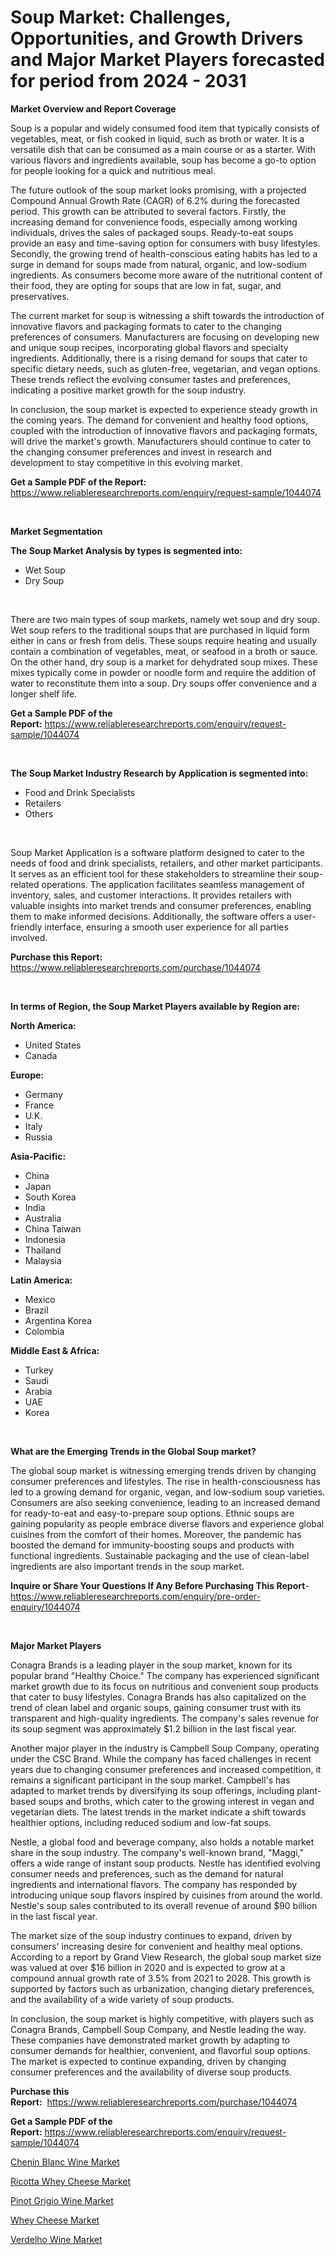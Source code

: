 <p><h1>Soup Market: Challenges, Opportunities, and Growth Drivers and Major Market Players forecasted for period from 2024 - 2031</h1></p><p><strong>Market Overview and Report Coverage</strong></p>
<p><p>Soup is a popular and widely consumed food item that typically consists of vegetables, meat, or fish cooked in liquid, such as broth or water. It is a versatile dish that can be consumed as a main course or as a starter. With various flavors and ingredients available, soup has become a go-to option for people looking for a quick and nutritious meal.</p><p>The future outlook of the soup market looks promising, with a projected Compound Annual Growth Rate (CAGR) of 6.2% during the forecasted period. This growth can be attributed to several factors. Firstly, the increasing demand for convenience foods, especially among working individuals, drives the sales of packaged soups. Ready-to-eat soups provide an easy and time-saving option for consumers with busy lifestyles. Secondly, the growing trend of health-conscious eating habits has led to a surge in demand for soups made from natural, organic, and low-sodium ingredients. As consumers become more aware of the nutritional content of their food, they are opting for soups that are low in fat, sugar, and preservatives.</p><p>The current market for soup is witnessing a shift towards the introduction of innovative flavors and packaging formats to cater to the changing preferences of consumers. Manufacturers are focusing on developing new and unique soup recipes, incorporating global flavors and specialty ingredients. Additionally, there is a rising demand for soups that cater to specific dietary needs, such as gluten-free, vegetarian, and vegan options. These trends reflect the evolving consumer tastes and preferences, indicating a positive market growth for the soup industry.</p><p>In conclusion, the soup market is expected to experience steady growth in the coming years. The demand for convenient and healthy food options, coupled with the introduction of innovative flavors and packaging formats, will drive the market's growth. Manufacturers should continue to cater to the changing consumer preferences and invest in research and development to stay competitive in this evolving market.</p></p>
<p><strong>Get a Sample PDF of the Report:</strong> <a href="https://www.reliableresearchreports.com/enquiry/request-sample/1044074">https://www.reliableresearchreports.com/enquiry/request-sample/1044074</a></p>
<p>&nbsp;</p>
<p><strong>Market Segmentation</strong></p>
<p><strong>The Soup Market Analysis by types is segmented into:</strong></p>
<p><ul><li>Wet Soup</li><li>Dry Soup</li></ul></p>
<p>&nbsp;</p>
<p><p>There are two main types of soup markets, namely wet soup and dry soup. Wet soup refers to the traditional soups that are purchased in liquid form either in cans or fresh from delis. These soups require heating and usually contain a combination of vegetables, meat, or seafood in a broth or sauce. On the other hand, dry soup is a market for dehydrated soup mixes. These mixes typically come in powder or noodle form and require the addition of water to reconstitute them into a soup. Dry soups offer convenience and a longer shelf life.</p></p>
<p><strong>Get a Sample PDF of the Report:</strong>&nbsp;<a href="https://www.reliableresearchreports.com/enquiry/request-sample/1044074">https://www.reliableresearchreports.com/enquiry/request-sample/1044074</a></p>
<p>&nbsp;</p>
<p><strong>The Soup Market Industry Research by Application is segmented into:</strong></p>
<p><ul><li>Food and Drink Specialists</li><li>Retailers</li><li>Others</li></ul></p>
<p>&nbsp;</p>
<p><p>Soup Market Application is a software platform designed to cater to the needs of food and drink specialists, retailers, and other market participants. It serves as an efficient tool for these stakeholders to streamline their soup-related operations. The application facilitates seamless management of inventory, sales, and customer interactions. It provides retailers with valuable insights into market trends and consumer preferences, enabling them to make informed decisions. Additionally, the software offers a user-friendly interface, ensuring a smooth user experience for all parties involved.</p></p>
<p><strong>Purchase this Report:</strong>&nbsp; <a href="https://www.reliableresearchreports.com/purchase/1044074">https://www.reliableresearchreports.com/purchase/1044074</a></p>
<p>&nbsp;</p>
<p><strong>In terms of Region, the Soup Market Players available by Region are:</strong></p>
<p>
    <p> <strong> North America: </strong>
        <ul>
            <li>United States</li>
            <li>Canada</li>
        </ul>
        </p> 
    <p> <strong> Europe: </strong>
        <ul>
            <li>Germany</li>
            <li>France</li>
            <li>U.K.</li>
            <li>Italy</li>
            <li>Russia</li>
        </ul>
        </p> 
    <p> <strong> Asia-Pacific: </strong>
        <ul>
            <li>China</li>
            <li>Japan</li>
            <li>South Korea</li>
            <li>India</li>
            <li>Australia</li>
            <li>China Taiwan</li>
            <li>Indonesia</li>
            <li>Thailand</li>
            <li>Malaysia</li>
        </ul>
        </p> 
    <p> <strong> Latin America: </strong>
        <ul>
            <li>Mexico</li>
            <li>Brazil</li>
            <li>Argentina Korea</li>
            <li>Colombia</li>
        </ul>
        </p> 
    <p> <strong> Middle East & Africa: </strong>
        <ul>
            <li>Turkey</li>
            <li>Saudi</li>
            <li>Arabia</li>
            <li>UAE</li>
            <li>Korea</li>
        </ul>
    </p>
    </p>
<p>&nbsp;</p>
<p><strong>What are the Emerging Trends in the Global Soup market?</strong></p>
<p><p>The global soup market is witnessing emerging trends driven by changing consumer preferences and lifestyles. The rise in health-consciousness has led to a growing demand for organic, vegan, and low-sodium soup varieties. Consumers are also seeking convenience, leading to an increased demand for ready-to-eat and easy-to-prepare soup options. Ethnic soups are gaining popularity as people embrace diverse flavors and experience global cuisines from the comfort of their homes. Moreover, the pandemic has boosted the demand for immunity-boosting soups and products with functional ingredients. Sustainable packaging and the use of clean-label ingredients are also important trends in the soup market.</p></p>
<p><strong>Inquire or Share Your Questions If Any Before Purchasing This Report</strong>- <a href="https://www.reliableresearchreports.com/enquiry/pre-order-enquiry/1044074">https://www.reliableresearchreports.com/enquiry/pre-order-enquiry/1044074</a></p>
<p>&nbsp;</p>
<p><strong>Major Market Players</strong></p>
<p><p>Conagra Brands is a leading player in the soup market, known for its popular brand "Healthy Choice." The company has experienced significant market growth due to its focus on nutritious and convenient soup products that cater to busy lifestyles. Conagra Brands has also capitalized on the trend of clean label and organic soups, gaining consumer trust with its transparent and high-quality ingredients. The company's sales revenue for its soup segment was approximately $1.2 billion in the last fiscal year.</p><p>Another major player in the industry is Campbell Soup Company, operating under the CSC Brand. While the company has faced challenges in recent years due to changing consumer preferences and increased competition, it remains a significant participant in the soup market. Campbell's has adapted to market trends by diversifying its soup offerings, including plant-based soups and broths, which cater to the growing interest in vegan and vegetarian diets. The latest trends in the market indicate a shift towards healthier options, including reduced sodium and low-fat soups.</p><p>Nestle, a global food and beverage company, also holds a notable market share in the soup industry. The company's well-known brand, "Maggi," offers a wide range of instant soup products. Nestle has identified evolving consumer needs and preferences, such as the demand for natural ingredients and international flavors. The company has responded by introducing unique soup flavors inspired by cuisines from around the world. Nestle's soup sales contributed to its overall revenue of around $90 billion in the last fiscal year.</p><p>The market size of the soup industry continues to expand, driven by consumers' increasing desire for convenient and healthy meal options. According to a report by Grand View Research, the global soup market size was valued at over $16 billion in 2020 and is expected to grow at a compound annual growth rate of 3.5% from 2021 to 2028. This growth is supported by factors such as urbanization, changing dietary preferences, and the availability of a wide variety of soup products.</p><p>In conclusion, the soup market is highly competitive, with players such as Conagra Brands, Campbell Soup Company, and Nestle leading the way. These companies have demonstrated market growth by adapting to consumer demands for healthier, convenient, and flavorful soup options. The market is expected to continue expanding, driven by changing consumer preferences and the availability of diverse soup products.</p></p>
<p><strong>Purchase this Report:</strong>&nbsp;&nbsp;<a href="https://www.reliableresearchreports.com/purchase/1044074">https://www.reliableresearchreports.com/purchase/1044074</a></p>
<p></p>
<p><strong>Get a Sample PDF of the Report:</strong>&nbsp;<a href="https://www.reliableresearchreports.com/enquiry/request-sample/1044074">https://www.reliableresearchreports.com/enquiry/request-sample/1044074</a></p>
<p><p><a href="https://github.com/bracarafogo/Market-Research-Report-List-1/blob/main/chenin-blanc-wine-market.md">Chenin Blanc Wine Market</a></p><p><a href="https://github.com/sougarounis/Market-Research-Report-List-1/blob/main/ricotta-whey-cheese-market.md">Ricotta Whey Cheese Market</a></p><p><a href="https://github.com/mohamedbakry57/Market-Research-Report-List-1/blob/main/pinot-grigio-wine-market.md">Pinot Grigio Wine Market</a></p><p><a href="https://github.com/laholand/Market-Research-Report-List-1/blob/main/whey-cheese-market.md">Whey Cheese Market</a></p><p><a href="https://github.com/antony131rp/Market-Research-Report-List-1/blob/main/verdelho-wine-market.md">Verdelho Wine Market</a></p></p>